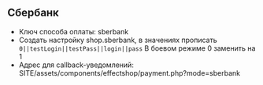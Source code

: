 ## Сбербанк
- Ключ способа оплаты: sberbank
- Создать настройку shop.sberbank, в значениях прописать ```0||testLogin||testPass||login||pass```
В боевом режиме 0 заменить на 1
- Адрес для callback-уведомлений: SITE/assets/components/effectshop/payment.php?mode=sberbank